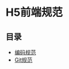 # H5前端规范

## 目录
* [编码规范](https://github.com/yh-yunchuang-fe/yh-style-guide/blob/master/code.md)
* [Git规范](https://github.com/yh-yunchuang-fe/yh-style-guide/blob/master/git.md)